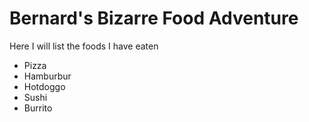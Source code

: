 # Bernard's Bizarre Food Adventure

Here I will list the foods I have eaten
* Pizza
* Hamburbur
* Hotdoggo
* Sushi
* Burrito
